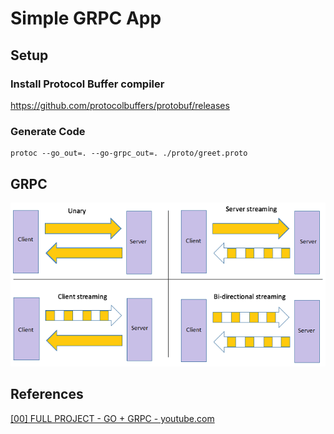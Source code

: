 # Simple GRPC App

## Setup

### Install Protocol Buffer compiler

https://github.com/protocolbuffers/protobuf/releases

### Generate Code

```
protoc --go_out=. --go-grpc_out=. ./proto/greet.proto
```

## GRPC

![grpc](./images/grpc.png)

## References

[[00] FULL PROJECT - GO + GRPC - youtube.com](https://www.youtube.com/watch?v=a6G5-LUlFO4)
